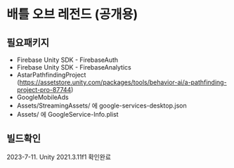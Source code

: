 # 배틀 오브 레전드 (공개용)

## 필요패키지
- Firebase Unity SDK - FirebaseAuth
- Firebase Unity SDK - FirebaseAnalytics
- AstarPathfindingProject (https://assetstore.unity.com/packages/tools/behavior-ai/a-pathfinding-project-pro-87744)
- GoogleMobileAds
- Assets/StreamingAssets/ 에 google-services-desktop.json
- Assets/ 에 GoogleService-Info.plist


## 빌드확인
2023-7-11. Unity 2021.3.11f1 확인완료

